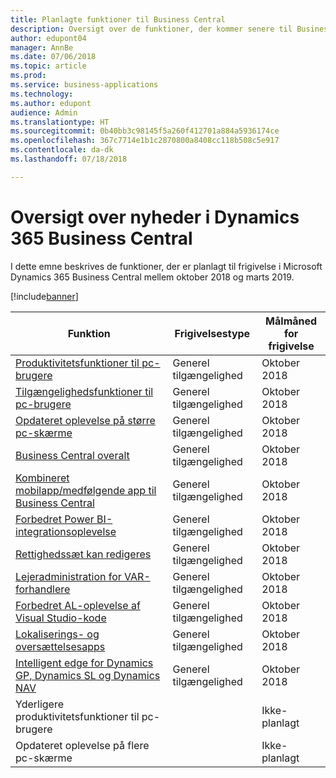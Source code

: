 ```yaml
---
title: Planlagte funktioner til Business Central
description: Oversigt over de funktioner, der kommer senere til Business Central
author: edupont04
manager: AnnBe
ms.date: 07/06/2018
ms.topic: article
ms.prod: 
ms.service: business-applications
ms.technology: 
ms.author: edupont
audience: Admin
ms.translationtype: HT
ms.sourcegitcommit: 0b40bb3c98145f5a260f412701a884a5936174ce
ms.openlocfilehash: 367c7714e1b1c2870800a8408cc118b508c5e917
ms.contentlocale: da-dk
ms.lasthandoff: 07/18/2018

---
```

# <a name="summary-of-whats-new-in-dynamics-365-business-central"></a>Oversigt over nyheder i Dynamics 365 Business Central

I dette emne beskrives de funktioner, der er planlagt til frigivelse i Microsoft Dynamics 365 Business Central mellem oktober 2018 og marts 2019.

[!include[banner](../../includes/banner.md)]

| Funktion | Frigivelsestype | Målmåned for frigivelse |
|------------|----------|--------|
| [Produktivitetsfunktioner til pc-brugere](high-productivity-user-experience.md) | Generel tilgængelighed | Oktober 2018  |
| [Tilgængelighedsfunktioner til pc-brugere](/business-applications-release-notes/october18/dynamics365-business-central/high-productivity-user-experience#accessibility) |  Generel tilgængelighed |  Oktober 2018  |
| [Opdateret oplevelse på større pc-skærme](/business-applications-release-notes/october18/dynamics365-business-central/high-productivity-user-experience#refreshed-desktop-experience) |  Generel tilgængelighed |   Oktober 2018  |
| [Business Central overalt](business-central-everywhere.md)|  Generel tilgængelighed  |  Oktober 2018  |
| [Kombineret mobilapp/medfølgende app til Business Central](/business-applications-release-notes/october18/dynamics365-business-central/high-productivity-user-experience#access-from-anywhere) |  Generel tilgængelighed | Oktober 2018    |
| [Forbedret Power BI-integrationsoplevelse](enhanced-power-bi-embed-experience.md)  | Generel tilgængelighed    | Oktober 2018   |
| [Rettighedssæt kan redigeres](editablepermissionsets.md)  | Generel tilgængelighed    | Oktober 2018   |
| [Lejeradministration for VAR-forhandlere](var-tenant-administration.md)  | Generel tilgængelighed    | Oktober 2018   |
| [Forbedret AL-oplevelse af Visual Studio-kode](visual-studio-code-improvements.md)  | Generel tilgængelighed    | Oktober 2018   |
| [Lokaliserings- og oversættelsesapps](localization.md)      |  Generel tilgængelighed  |  Oktober 2018   |
| [Intelligent edge for Dynamics GP, Dynamics SL og Dynamics NAV](dynamics-intelligent-edge.md)   | Generel tilgængelighed  |  Oktober 2018|
| Yderligere produktivitetsfunktioner til pc-brugere |     | Ikke-planlagt |
| Opdateret oplevelse på flere pc-skærme |     | Ikke-planlagt |

